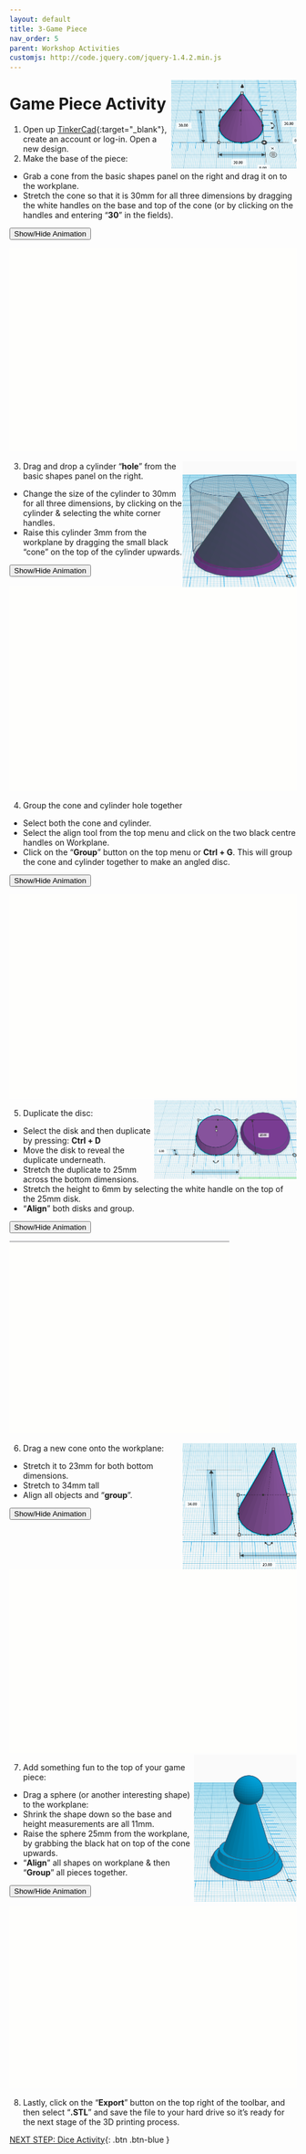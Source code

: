 ```yaml
---
layout: default
title: 3-Game Piece
nav_order: 5
parent: Workshop Activities
customjs: http://code.jquery.com/jquery-1.4.2.min.js
---
```

<img src="images/tinkercad-game-01.png" style="float:right;width:220px" alt="cone with measurements">

# Game Piece Activity

1. Open up [TinkerCad](https://www.tinkercad.com/){:target="_blank"}, create an account or log-in. Open a new design. 
2. Make the base of the piece:
  - Grab a cone from the basic shapes panel on the right and drag it on to the workplane. 
  - Stretch the cone so that it is 30mm for all three dimensions by dragging the white handles on the base and top of the cone (or by clicking on the handles and entering “**30**” in the fields).

  <button onclick="toggle('gif1')">Show/Hide Animation</button>
<div id="gif1">
    <img src="images/tinkercad-game-02.gif">
    </div>

3. <img src="images/tinkercad-game-03.png" style="float:right;width:200px;height:220px;" alt="cone cylinder"> Drag and drop a cylinder “**hole**” from the basic shapes panel on the right.
  - Change the size of the cylinder to 30mm for all three dimensions, by clicking on the cylinder & selecting the white corner handles. 
  - Raise this cylinder 3mm from the workplane by dragging the small black “cone” on the top of the cylinder upwards.

  <button onclick="toggle('gif2')">Show/Hide Animation</button>
<div id="gif2">
    <img src="images/tinkercad-game-04.gif">
    </div>

4. Group the cone and cylinder hole together
  - Select both the cone and cylinder. 
  - Select the align tool from the top menu and click on the two black centre handles on Workplane.
  - Click on the “**Group**” button on the top menu or **Ctrl + G**. This will group the cone and cylinder together to make an angled disc.

  <button onclick="toggle('gif3')">Show/Hide Animation</button>
<div id="gif3">
    <img src="images/tinkercad-game-05.gif">
    </div>

<img src="images/tinkercad-game-06.png" style="float:right;width:250px" alt="cone base">

5. Duplicate the disc:
  - Select the disk and then duplicate by pressing: **Ctrl + D**
  - Move the disk to reveal the duplicate underneath.
  - Stretch the duplicate to 25mm across the bottom dimensions. 
  - Stretch the height to 6mm by selecting the white handle on the top of the 25mm disk. 
  - “**Align**” both disks and group.<br>

  <button onclick="toggle('gif4')">Show/Hide Animation</button>
<div id="gif4">
    <img src="images/tinkercad-game-07.gif">
    </div>

6. Drag a new cone onto the workplane:<img src="images/tinkercad-game-08.png" style="float:right;width:200px" alt="cone">
  - Stretch it to 23mm for both bottom dimensions.
  - Stretch to 34mm tall
  - Align all objects and “**group**”. 

  <button onclick="toggle('gif5')">Show/Hide Animation</button>
<div id="gif5">
    <img src="images/tinkercad-game-09.gif">
    </div>

<img src="images/tinkercad-game-10.png" style="float:right;width:180px" alt="cone with sphere on top">

7. Add something fun to the top of your game piece:
  - Drag a sphere (or another interesting shape) to the workplane:
  - Shrink the shape down so the base and height measurements are all 11mm. 
  - Raise the sphere 25mm from the workplane, by grabbing the black hat on top of the cone upwards.
  - “**Align**” all shapes on workplane & then “**Group**” all pieces together.

  <button onclick="toggle('gif5')">Show/Hide Animation</button>
<div id="gif5">
    <img src="images/tinkercad-game-11.gif">
    </div>

8. Lastly, click on the “**Export**” button on the top right of the toolbar, and then select “**.STL**” and save the file to your hard drive so it’s ready for the next stage of the 3D printing process.

<script>  

    function toggle(input) {
        var x = document.getElementById(input);
        if (x.style.display === "none") {
            x.style.display = "block";
        } else {
            x.style.display = "none";
        }
    }
</script>

[NEXT STEP: Dice Activity](dice-activity.html){: .btn .btn-blue }
